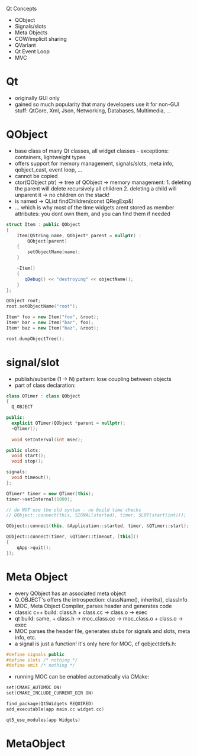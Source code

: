 Qt Concepts
  - QObject 
  - Signals/slots
  - Meta Objects
  - COW/implicit sharing
  - QVariant 
  - Qt Event Loop
  - MVC

Qt
==
 - originally GUI only
 - gained so much popularity that many developers use it for non-GUI stuff: QtCore, Xml, Json, Networking, Databases, Multimedia, ...



QObject
======= 
 - base class of many Qt classes, all widget classes - exceptions: containers, lightweight types
 - offers support for memory management, signals/slots, meta info, qobject\_cast, event loop, ...
 - cannot be copied
 - ctor(QObject ptr) -> tree of QObject -> memory management: 1. deleting the parent will delete recursively all children 2. deleting a child will unparent it -> no children on the stack!
 - is named -> QList<T> findChildren<T>(const QRegExp&)
 - ... which is why most of the time widgets arent stored as member attributes: you dont own them, and you can find them if needed

```c++
struct Item : public QObject
{
    Item(QString name, QObject* parent = nullptr) :
        QObject(parent)
    {
        setObjectName(name);
    }

    ~Item() 
    {
       qDebug() << "destroying" << objectName(); 
    }
};

QObject root;
root.setObjectName("root");

Item* foo = new Item("foo", &root);
Item* bar = new Item("bar", foo);
Item* baz = new Item("baz", &root);

root.dumpObjectTree();
```


signal/slot
===========
 - publish/subsribe (1 -> N) pattern: lose coupling between objects
 - part of class declaration:

```c++
class QTimer : class QObject
{
  Q_OBJECT

public:
  explicit QTimer(QObject *parent = nullptr);
  ~QTimer();
  
  void setInterval(int msec);

public slots:
  void start();
  void stop();

signals:
  void timeout();
};
```


```c++
QTimer* timer = new QTimer(this);
timer->setInternal(1000);

// do NOT use the old syntax - no build time checks
// QObject::connect(this, SIGNAL(started), timer, SLOT(start(int)));

QObject::connect(this, &Application::started, timer, &QTimer::start);

QObject::connect(timer, &QTimer::timeout, [this]() 
{ 
    qApp->quit(); 
});
```



Meta Object
===========
 - every QObject has an associated meta object
 - Q_OBJECT's offers the introspection: className(), inherits(), classInfo
 - MOC, Meta Object Compiler, parses header and generates code
 - classic c++ build: class.h + class.cc -> class.o -> exec
 - qt build: same, + class.h -> moc_class.cc -> moc_class.o + class.o -> exec
 - MOC parses the header file, generates stubs for signals and slots, meta info, etc.
 - a signal is just a function! it's only here for MOC, cf qobjectdefs.h:

```c++
#define signals public
#define slots /* nothing */
#define emit /* nothing */
```

 - running MOC can be enabled automatically via CMake:

```c++
set(CMAKE_AUTOMOC ON)
set(CMAKE_INCLUDE_CURRENT_DIR ON)

find_package(Qt5Widgets REQUIRED)
add_executable(app main.cc widget.cc)

qt5_use_modules(app Widgets)
```


MetaObject
==========
